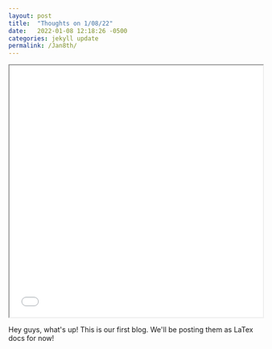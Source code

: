 ```yaml
---
layout: post
title:  "Thoughts on 1/08/22"
date:   2022-01-08 12:18:26 -0500
categories: jekyll update
permalink: /Jan8th/
---
```


  <iframe src="/assets\img\Math_Diary_01_07_21.pdf" width="100%" height="500px">
  </iframe>


Hey guys, what's up! This is our first blog. We'll be posting them as LaTex docs for now!
